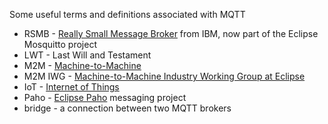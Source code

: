 Some useful terms and definitions associated with MQTT

*  RSMB - [Really Small Message Broker](really_small_message_broker) from IBM, now part of the Eclipse Mosquitto project
*  LWT - Last Will and Testament
*  M2M - [Machine-to-Machine](http://en.wikipedia.org/wiki/Machine-to-Machine)
*  M2M IWG - [Machine-to-Machine Industry Working Group at Eclipse](mqtt_at_eclipse)
*  IoT - [Internet of Things](http://en.wikipedia.org/wiki/Internet_of_things)
*  Paho - [Eclipse Paho](mqtt_at_eclipse) messaging project
*  bridge - a connection between two MQTT brokers